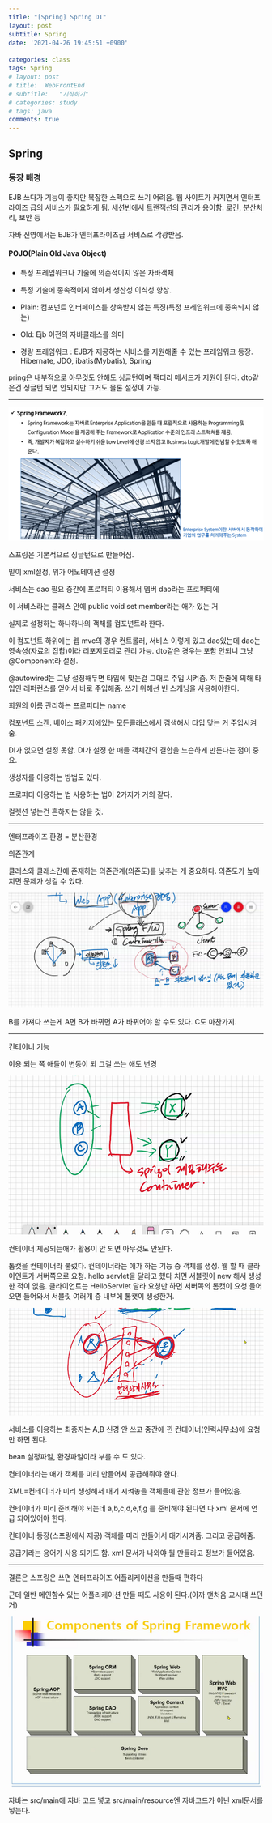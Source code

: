 ```yaml
---
title: "[Spring] Spring DI"
layout: post
subtitle: Spring
date: '2021-04-26 19:45:51 +0900'

categories: class
tags: Spring
# layout: post
# title:  WebFrontEnd
# subtitle:   "시작하기"
# categories: study
# tags: java
comments: true
---
```



## Spring

### 등장 배경

EJB 쓰다가 기능이 좋지만 복잡한 스펙으로 쓰기 어려움.
웹 사이트가 커지면서 엔터프라이즈 급의 서비스가 필요하게 됨.
세션빈에서 트랜잭션의 관리가 용이함.
로긴, 분산처리, 보안 등

자바 진영에서는 EJB가 엔터프라이즈급 서비스로 각광받음.

#### POJO(Plain Old Java Object)
- 특정 프레임워크나 기술에 의존적이지 않은 자바객체
- 특정 기술에 종속적이지 않아서 생산성 이식성 향상.
- Plain: 컴포넌트 인터페이스를 상속받지 않는 특징(특정 프레임워크에 종속되지 않는)
- Old: Ejb 이전의 자바클래스를 의미

- 경량 프레임워크 :
EJB가 제공하는 서비스를 지원해줄 수 있는 프레임워크 등장.
Hibernate, JDO, ibatis(Mybatis), Spring





pring은 내부적으로 아무것도 안해도 싱글턴이며 팩터리 메서드가 지원이 된다.
dto같은건 싱글턴 되면 안되지만 그거도 물론 설정이 가능.

--------

![20210427_095725](/assets/20210427_095725.png)

스프링은 기본적으로 싱글턴으로 만들어짐.


밑이 xml설정, 위가 어노테이션 설정


서비스는 dao 필요
중간에 프로퍼티 이용해서 멤버 dao라는 프로퍼티에

이 서비스라는 클래스 안에 public void set member라는 애가 있는 거

실제로 설정하는 하나하나의 객체를 컴포넌트라 한다.

이 컴포넌트 하위에는 웹 mvc의 경우
컨트롤러, 서비스 이렇게 있고
dao있는데 dao는 영속성(자료의 집합)이라 리포지토리로 관리 가능.
dto같은 경우는 포함 안되니 그냥 @Component라 설정.

@autowired는 그냥 설정해두면 타입에 맞는걸 그대로 주입 시켜줌. 저 한줄에 의해 타입인 레퍼런스를 얻어서 바로 주입해줌.
쓰기 위해선 빈 스캐닝을 사용해야한다.

회원의 이름 관리하는 프로퍼티는 name

컴포넌트 스캔.
베이스 패키지에있는 모든클래스에서 검색해서 타입 맞는 거 주입시켜줌.

DI가 없으면 설정 못함. DI가 설정 한 애들
객체간의 결합을 느슨하게 만든다는 점이 중요.


생성자를 이용하는 방법도 있다.

프로퍼티 이용하는 법
사용하는 법이 2가지가 거의 같다.

컬렛션 넣는건 흔하지는 않을 것.

--------

엔터프라이즈 환경 = 분산환경

의존관계

클래스와 클래스간에 존재하는 의존관계(의존도)를 낮추는 게 중요하다.
의존도가 높아지면 문제가 생길 수 있다.

![20210426_125220](/assets/20210426_125220.png)

B를 가져다 쓰는게 A면  B가 바뀌면 A가 바뀌어야 할 수도 있다.
C도 마찬가지.


----

컨테이너 기능

이용 되는 쪽 애들이 변동이 되 그걸 쓰는 애도 변경

![20210426_125912](/assets/20210426_125912.png)

컨테이너 제공되는애가 활용이 안 되면 아무것도 안된다.


톰캣을 컨테이너라 불렀다.
컨테이너라는 애가 하는 기능 중 객체를 생성.
웹 할 때 클라이언트가 서버쪽으로 요청.
hello servlet을 달라고 했다 치면 서블릿이 new 해서 생성한 적이 없음.
클라이언트는 HelloServlet 달라 요청만 하면 서버쪽의 톰캣이 요청 들어오면
들어와서 서블릿 여러개 중 내부에 톰캣이 생성한거.


![20210426_130703](/assets/20210426_130703.png)

서비스를 이용하는 최종자는 A,B 신경 안 쓰고 중간에 낀 컨테이너(인력사무소)에 요청만 하면 된다.

bean 설정파일, 환경파일이라 부를 수 도 있다.

컨테이너라는 애가 객체를 미리 만들어서 공급해줘야 한다.

XML=컨테이너가 미리 생성해서 대기 시켜놓을 객체들에 관한 정보가 들어있음.

컨테이너가 미리 준비해야 되는데 a,b,c,d,e,f,g
를 준비해야 된다면 다 xml 문서에 언급 되어있어야 한다.

컨테이너 등장(스프링에서 제공)
객체를 미리 만들어서 대기시켜줌. 그리고 공급해줌.

공급기라는 용어가 사용 되기도 함.
xml 문서가 나와야 뭘 만들라고 정보가 들어있음.

---
결론은
스프링은 쓰면 엔터프라이즈 어플리케이션을 만들때 편하다

근데 일반 메인함수 있는 어플리케이션 만들 때도 사용이 된다.(아까 맨처음 교시떄 쓰던거)

![20210426_131624](/assets/20210426_131624.png)

자바는 src/main에 자바 코드 넣고
src/main/resource엔 자바코드가 아닌 xml문서를 넣는다.
